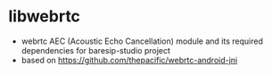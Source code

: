 # libwebrtc
- webrtc AEC (Acoustic Echo Cancellation) module and its required dependencies for baresip-studio project
- based on https://github.com/thepacific/webrtc-android-jni
